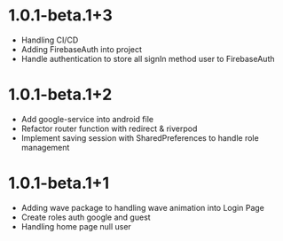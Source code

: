 # 1.0.1-beta.1+3
- Handling CI/CD
- Adding FirebaseAuth into project
- Handle authentication to store all signIn method user to FirebaseAuth

# 1.0.1-beta.1+2
- Add google-service into android file
- Refactor router function with redirect & riverpod
- Implement saving session with SharedPreferences to handle role management

# 1.0.1-beta.1+1
- Adding wave package to handling wave animation into Login Page
- Create roles auth google and guest
- Handling home page null user
